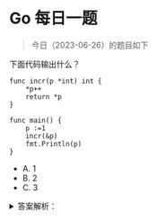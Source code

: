 # Go 每日一题

> 今日（2023-06-26）的题目如下

下面代码输出什么？

```golang
func incr(p *int) int {
	*p++
	return *p
}

func main() {
	p :=1
	incr(&p)
	fmt.Println(p)
}
```

- A. 1
- B. 2
- C. 3

<details>
<summary>答案解析：</summary>
<div>

参考答案及解析：B。

知识点：指针，incr() 函数里的 p 是 *int 类型的指针，指向的是 main() 函数的变量 p 的地址。 第 2 行代码是将该地址的值执行一个自增操作，incr() 返回自增后的结果。

</div>
</details>
